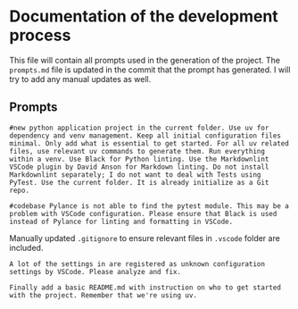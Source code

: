 # Documentation of the development process

This file will contain all prompts used in the generation of the project.
The `prompts.md` file is updated in the commit that the prompt has generated.
I will try to add any manual updates as well.

## Prompts

```text
#new python application project in the current folder. Use uv for dependency and venv management. Keep all initial configuration files minimal. Only add what is essential to get started. For all uv related files, use relevant uv commands to generate them. Run everything within a venv. Use Black for Python linting. Use the Markdownlint VSCode plugin by David Anson for Markdown linting. Do not install Markdownlint separately; I do not want to deal with Tests using PyTest. Use the current folder. It is already initialize as a Git repo.
```

```text
#codebase Pylance is not able to find the pytest module. This may be a problem with VSCode configuration. Please ensure that Black is used instead of Pylance for linting and formatting in VSCode.
```

Manually updated `.gitignore` to ensure relevant files in `.vscode` folder are included.

```text
A lot of the settings in are registered as unknown configuration settings by VSCode. Please analyze and fix.
```

```text
Finally add a basic README.md with instruction on who to get started with the project. Remember that we're using uv.
```
